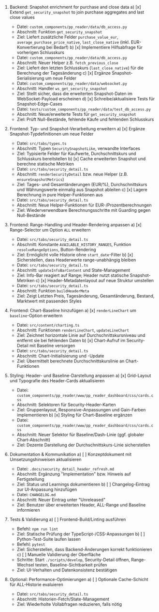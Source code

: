 1. Backend: Snapshot enrichment for purchase and close data
   a) [x] Extend `get_security_snapshot` to join purchase aggregates and last close values
      - Datei: `custom_components/pp_reader/data/db_access.py`
      - Abschnitt: Funktion `get_security_snapshot`
      - Ziel: Liefert zusätzliche Felder `purchase_value_eur`, `average_purchase_price_native`, `last_close_native` (inkl. EUR-Konvertierung bei Bedarf)
   b) [x] Implementiere Hilfsabfrage für vorherigen Schlusskurs
      - Datei: `custom_components/pp_reader/data/db_access.py`
      - Abschnitt: Neuer Helper z.B. `fetch_previous_close`
      - Ziel: Liefert den letzten Schlusskurs (`last_close_native`) für die Berechnung der Tagesänderung
   c) [x] Ergänze Snapshot-Serialisierung um neue Felder
      - Datei: `custom_components/pp_reader/data/websocket.py`
      - Abschnitt: Handler `ws_get_security_snapshot`
      - Ziel: Stellt sicher, dass die erweiterten Snapshot-Daten im WebSocket-Payload erscheinen
   d) [x] Schreibe/aktualisiere Tests für Snapshot-Edge-Cases
      - Datei: `tests/custom_components/pp_reader/data/test_db_access.py`
      - Abschnitt: Neue/erweiterte Tests für `get_security_snapshot`
      - Ziel: Prüft Null-Bestände, fehlende Käufe und fehlenden Schlusskurs

2. Frontend: Typ- und Snapshot-Verarbeitung erweitern
   a) [x] Ergänze Snapshot-Typdefinitionen um neue Felder
      - Datei: `src/tabs/types.ts`
      - Abschnitt: Typen `SecuritySnapshotLike`, verwandte Interfaces
      - Ziel: Typisierte Felder für Kaufwerte, Durchschnittskurs und Schlusskurs bereitstellen
   b) [x] Cache erweiterten Snapshot und berechne statische Metriken
      - Datei: `src/tabs/security_detail.ts`
      - Abschnitt: `renderSecurityDetail` bzw. neue Helper (z.B. `ensureSnapshotMetrics`)
      - Ziel: Tages- und Gesamtänderungen (EUR/%), Durchschnittskurs und Währungswerte einmalig aus Snapshot ableiten
   c) [x] Lagere Berechnung in pure Helper-Funktionen aus
      - Datei: `src/tabs/security_detail.ts`
      - Abschnitt: Neue Helper-Funktionen für EUR-/Prozentberechnungen
      - Ziel: Wiederverwendbare Berechnungsschritte mit Guarding gegen Null-Bestände

3. Frontend: Range-Handling und Header-Rendering anpassen
   a) [x] Range-Selector um Option `ALL` erweitern
      - Datei: `src/tabs/security_detail.ts`
      - Abschnitt: Konstante `AVAILABLE_HISTORY_RANGES`, Funktion `resolveRangeOptions`, Button-Rendering
      - Ziel: Ermöglicht volle Historie ohne `start_date`-Filter
   b) [x] Sicherstellen, dass Headerwerte range-unabhängig bleiben
      - Datei: `src/tabs/security_detail.ts`
      - Abschnitt: `updateInfoBarContent` und State-Management
      - Ziel: Info-Bar reagiert auf Range; Header nutzt statische Snapshot-Metriken
   c) [x] Header-Metadatenlayout auf neue Struktur umstellen
      - Datei: `src/tabs/security_detail.ts`
      - Abschnitt: Funktion `buildHeaderMeta`
      - Ziel: Zeigt Letzten Preis, Tagesänderung, Gesamtänderung, Bestand, Marktwert mit passenden Styles

4. Frontend: Chart-Baseline hinzufügen
   a) [x] `renderLineChart` um `baseline`-Option erweitern
      - Datei: `src/content/charting.ts`
      - Abschnitt: Funktionen `renderLineChart`, `updateLineChart`
      - Ziel: Zeichnet horizontale Linie auf Durchschnittskursniveau und entfernt sie bei fehlenden Daten
   b) [x] Chart-Aufruf im Security-Detail mit Baseline versorgen
      - Datei: `src/tabs/security_detail.ts`
      - Abschnitt: Chart-Initialisierung und -Update
      - Ziel: Übermittelt berechnete Durchschnittskurslinie an Chart-Funktionen

5. Styling: Header- und Baseline-Darstellung anpassen
   a) [x] Grid-Layout und Typografie des Header-Cards aktualisieren
      - Datei: `custom_components/pp_reader/www/pp_reader_dashboard/css/cards.css`
      - Abschnitt: Selektoren für Security-Header-Karten
      - Ziel: Gruppenlayout, Responsive-Anpassungen und Gain-Farben implementieren
   b) [x] Styling für Chart-Baseline ergänzen
      - Datei: `custom_components/pp_reader/www/pp_reader_dashboard/css/cards.css`
      - Abschnitt: Neuer Selektor für Baseline/Dash-Linie (ggf. globaler Chart-Abschnitt)
      - Ziel: Dezente Darstellung der Durchschnittskurs-Linie sicherstellen

6. Dokumentation & Kommunikation
   a) [ ] Konzeptdokument mit Umsetzungshinweisen aktualisieren
      - Datei: `.docs/security_detail_header_refresh.md`
      - Abschnitt: Ergänzung "Implementation" bzw. Hinweis auf Fertigstellung
      - Ziel: Status und Learnings dokumentieren
   b) [ ] Changelog-Eintrag zur UI-Anpassung hinzufügen
      - Datei: `CHANGELOG.md`
      - Abschnitt: Neuer Eintrag unter "Unreleased"
      - Ziel: Benutzer über erweiterten Header, ALL-Range und Baseline informieren

7. Tests & Validierung
   a) [ ] Frontend-Build/Linting ausführen
      - Befehl: `npm run lint`
      - Ziel: Statische Prüfung der TypeScript-/CSS-Anpassungen
   b) [ ] Python-Test-Suite laufen lassen
      - Befehl: `pytest`
      - Ziel: Sicherstellen, dass Backend-Änderungen korrekt funktionieren
   c) [ ] Manuelle Validierung der Oberfläche
      - Schritte: Start `./scripts/develop`, Security-Detail öffnen, Range-Wechsel testen, Baseline-Sichtbarkeit prüfen
      - Ziel: UI-Verhalten und Datenkonsistenz bestätigen

8. Optional: Performance-Optimierungen
   a) [ ] Optionale Cache-Schicht für ALL-Historie evaluieren
      - Datei: `src/tabs/security_detail.ts`
      - Abschnitt: Historien-Fetch/State-Management
      - Ziel: Wiederholte Vollabfragen reduzieren, falls nötig
